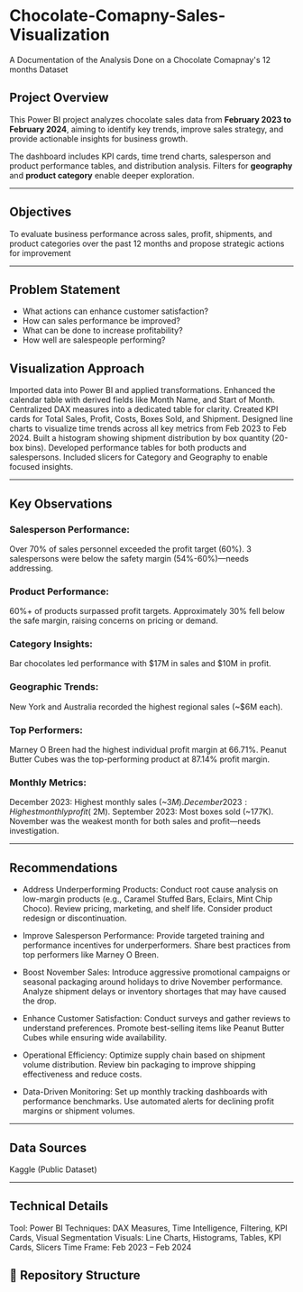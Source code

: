 # Chocolate-Comapny-Sales-Visualization
A Documentation of the Analysis Done on a Chocolate Comapnay's 12 months Dataset

##  Project Overview
This Power BI project analyzes chocolate sales data from **February 2023 to February 2024**, aiming to identify key trends, improve sales strategy, and provide actionable insights for business growth.

The dashboard includes KPI cards, time trend charts, salesperson and product performance tables, and distribution analysis. Filters for **geography** and **product category** enable deeper exploration.

---

##  Objectives

 To evaluate business performance across sales, profit, shipments, and product categories over the past 12 months and propose strategic actions for improvement

---
##  Problem Statement
- What actions can enhance customer satisfaction?
- How can sales performance be improved?
- What can be done to increase profitability?
- How well are salespeople performing?


## Visualization Approach
Imported data into Power BI and applied transformations.
Enhanced the calendar table with derived fields like Month Name, and Start of Month.
Centralized DAX measures into a dedicated table for clarity.
Created KPI cards for Total Sales, Profit, Costs, Boxes Sold, and Shipment.
Designed line charts to visualize time trends across all key metrics from Feb 2023 to Feb 2024.
Built a histogram showing shipment distribution by box quantity (20-box bins).
Developed performance tables for both products and salespersons.
Included slicers for Category and Geography to enable focused insights.

---

## Key Observations

### Salesperson Performance:
Over 70% of sales personnel exceeded the profit target (60%).
3 salespersons were below the safety margin (54%-60%)—needs addressing.

### Product Performance:
60%+ of products surpassed profit targets.
Approximately 30% fell below the safe margin, raising concerns on pricing or demand.

### Category Insights:
Bar chocolates led performance with $17M in sales and $10M in profit.

### Geographic Trends:
New York and Australia recorded the highest regional sales (~$6M each).

### Top Performers:
Marney O Breen had the highest individual profit margin at 66.71%.
Peanut Butter Cubes was the top-performing product at 87.14% profit margin.

### Monthly Metrics:
December 2023: Highest monthly sales (~$3M).
December 2023: Highest monthly profit (~$2M).
September 2023: Most boxes sold (~177K).
November was the weakest month for both sales and profit—needs investigation.

---

## Recommendations
* Address Underperforming Products:
Conduct root cause analysis on low-margin products (e.g., Caramel Stuffed Bars, Eclairs, Mint Chip Choco).
Review pricing, marketing, and shelf life. Consider product redesign or discontinuation.

* Improve Salesperson Performance:
Provide targeted training and performance incentives for underperformers.
Share best practices from top performers like Marney O Breen.

* Boost November Sales:
Introduce aggressive promotional campaigns or seasonal packaging around holidays to drive November performance.
Analyze shipment delays or inventory shortages that may have caused the drop.

* Enhance Customer Satisfaction:
Conduct surveys and gather reviews to understand preferences.
Promote best-selling items like Peanut Butter Cubes while ensuring wide availability.

* Operational Efficiency:
Optimize supply chain based on shipment volume distribution.
Review bin packaging to improve shipping effectiveness and reduce costs.

* Data-Driven Monitoring:
Set up monthly tracking dashboards with performance benchmarks.
Use automated alerts for declining profit margins or shipment volumes.

---

##  Data Sources
Kaggle (Public Dataset)

---

## Technical Details
Tool: Power BI
Techniques: DAX Measures, Time Intelligence, Filtering, KPI Cards, Visual Segmentation
Visuals: Line Charts, Histograms, Tables, KPI Cards, Slicers
Time Frame: Feb 2023 – Feb 2024



## 📁 Repository Structure

